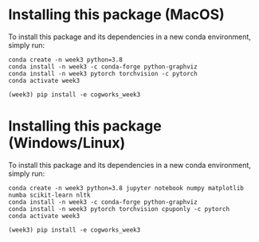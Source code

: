 # Installing this package (MacOS)
To install this package and its dependencies in a new conda environment, simply run:
```shell
conda create -n week3 python=3.8
conda install -n week3 -c conda-forge python-graphviz
conda install -n week3 pytorch torchvision -c pytorch
conda activate week3

(week3) pip install -e cogworks_week3
```

# Installing this package (Windows/Linux)
To install this package and its dependencies in a new conda environment, simply run:
```shell
conda create -n week3 python=3.8 jupyter notebook numpy matplotlib numba scikit-learn nltk
conda install -n week3 -c conda-forge python-graphviz
conda install -n week3 pytorch torchvision cpuponly -c pytorch
conda activate week3

(week3) pip install -e cogworks_week3
```
